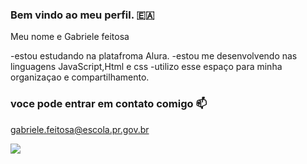### Bem vindo ao meu perfil. 🇪🇦

Meu nome e Gabriele feitosa

-estou estudando na platafroma Alura.
-estou me desenvolvendo nas linguagens JavaScript,Html e css
-utilizo esse espaço para minha organizaçao e compartilhamento.

### voce pode entrar em contato comigo 📫 
gabriele.feitosa@escola.pr.gov.br

![](https://media.tenor.com/i4KsDhmhaZsAAAAC/real-madrid-bellingham.gif)
